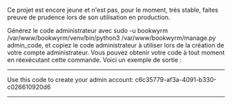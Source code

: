 Ce projet est encore jeune et n'est pas, pour le moment, très stable, faites preuve de prudence lors de son utilisation en production.

Générez le code administrateur avec sudo -u bookwyrm /var/www/bookwyrm/venv/bin/python3 /var/www/bookwyrm/manage.py admin_code, et copiez le code administrateur à utiliser lors de la création de votre compte administrateur. Vous pouvez obtenir votre code à tout moment en réexécutant cette commande. Voici un exemple de sortie :

*******************************************
Use this code to create your admin account:
c6c35779-af3a-4091-b330-c026610920d6
*******************************************
